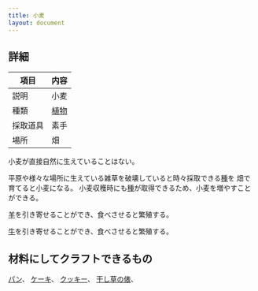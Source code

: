 ```yaml
---
title: 小麦
layout: document
---
```

## 詳細

|項目|内容|
|---|---|
|説明|小麦|
|種類|[植物](植物)|
|採取道具|素手|
|場所|畑|

小麦が直接自然に生えていることはない。

平原や様々な場所に生えている雑草を破壊していると時々採取できる[種](種)を
畑で育てると小麦になる。
小麦収穫時にも[種](種)が取得できるため、小麦を増やすことができる。

[羊](羊)を引き寄せることができ、食べさせると繁殖する。

[牛](牛)を引き寄せることができ、食べさせると繁殖する。

## 材料にしてクラフトできるもの

[パン](パン)、
[ケーキ](ケーキ)、
[クッキー](クッキー)、
[干し草の俵](干し草の俵)、
